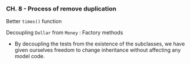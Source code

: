### CH. 8 - Process of remove duplication

Better `times()` function

Decoupling `Dollar` from `Money` : Factory methods 

- By decoupling the tests from the existence of the subclasses, we have given ourselves freedom to change inheritance without affecting any model code.